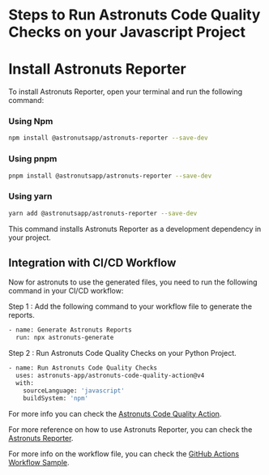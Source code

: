 # Steps to Run Astronuts Code Quality Checks on your Javascript Project

# Install Astronuts Reporter

To install Astronuts Reporter, open your terminal and run the following command:

### Using Npm

```bash
npm install @astronutsapp/astronuts-reporter --save-dev
```

### Using pnpm

```bash
pnpm install @astronutsapp/astronuts-reporter --save-dev
```

### Using yarn

```bash
yarn add @astronutsapp/astronuts-reporter --save-dev
```

This command installs Astronuts Reporter as a development dependency in your project.

## Integration with CI/CD Workflow

Now for astronuts to use the generated files, you need to run the following command in your CI/CD workflow:

Step 1 : Add the following command to your workflow file to generate the reports.

```bash
- name: Generate Astronuts Reports
  run: npx astronuts-generate
```

Step 2 : Run Astronuts Code Quality Checks on your Python Project.

```bash
- name: Run Astronuts Code Quality Checks
  uses: astronuts-app/astronuts-code-quality-action@v4
  with:
    sourceLanguage: 'javascript'
    buildSystem: 'npm'
```

For more info you can check the [Astronuts Code Quality Action](https://github.com/marketplace/actions/astronuts-code-quality-action).

For more reference on how to use Astronuts Reporter, you can check the [Astronuts Reporter](https://www.npmjs.com/package/@astronutsapp/astronuts-reporter).

For more info on the workflow file, you can check the [GitHub Actions Workflow Sample](https://github.com/astronuts-app/sample-test/blob/main/.github/workflows/build_javascript_sample.yml).